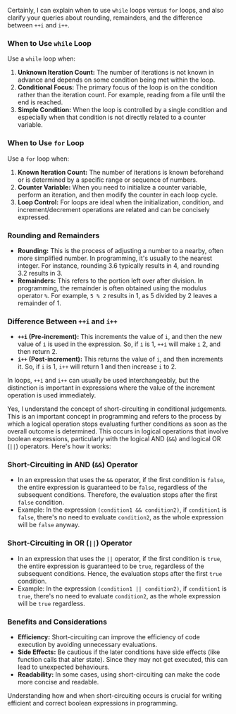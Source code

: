 Certainly, I can explain when to use `while` loops versus `for` loops, and also clarify your queries about rounding, remainders, and the difference between `++i` and `i++`.

### When to Use `while` Loop

Use a `while` loop when:
1. **Unknown Iteration Count:** The number of iterations is not known in advance and depends on some condition being met within the loop.
2. **Conditional Focus:** The primary focus of the loop is on the condition rather than the iteration count. For example, reading from a file until the end is reached.
3. **Simple Condition:** When the loop is controlled by a single condition and especially when that condition is not directly related to a counter variable.

### When to Use `for` Loop

Use a `for` loop when:
1. **Known Iteration Count:** The number of iterations is known beforehand or is determined by a specific range or sequence of numbers.
2. **Counter Variable:** When you need to initialize a counter variable, perform an iteration, and then modify the counter in each loop cycle.
3. **Loop Control:** For loops are ideal when the initialization, condition, and increment/decrement operations are related and can be concisely expressed.

### Rounding and Remainders

- **Rounding:** This is the process of adjusting a number to a nearby, often more simplified number. In programming, it's usually to the nearest integer. For instance, rounding 3.6 typically results in 4, and rounding 3.2 results in 3.
- **Remainders:** This refers to the portion left over after division. In programming, the remainder is often obtained using the modulus operator `%`. For example, `5 % 2` results in 1, as 5 divided by 2 leaves a remainder of 1.

### Difference Between `++i` and `i++`

- **`++i` (Pre-increment):** This increments the value of `i`, and then the new value of `i` is used in the expression. So, if `i` is 1, `++i` will make `i` 2, and then return 2.
- **`i++` (Post-increment):** This returns the value of `i`, and then increments it. So, if `i` is 1, `i++` will return 1 and then increase `i` to 2.

In loops, `++i` and `i++` can usually be used interchangeably, but the distinction is important in expressions where the value of the increment operation is used immediately.

Yes, I understand the concept of short-circuiting in conditional judgements. This is an important concept in programming and refers to the process by which a logical operation stops evaluating further conditions as soon as the overall outcome is determined. This occurs in logical operations that involve boolean expressions, particularly with the logical AND (`&&`) and logical OR (`||`) operators. Here's how it works:

### Short-Circuiting in AND (`&&`) Operator
- In an expression that uses the `&&` operator, if the first condition is `false`, the entire expression is guaranteed to be `false`, regardless of the subsequent conditions. Therefore, the evaluation stops after the first `false` condition.
- Example: In the expression `(condition1 && condition2)`, if `condition1` is `false`, there's no need to evaluate `condition2`, as the whole expression will be `false` anyway.

### Short-Circuiting in OR (`||`) Operator
- In an expression that uses the `||` operator, if the first condition is `true`, the entire expression is guaranteed to be `true`, regardless of the subsequent conditions. Hence, the evaluation stops after the first `true` condition.
- Example: In the expression `(condition1 || condition2)`, if `condition1` is `true`, there's no need to evaluate `condition2`, as the whole expression will be `true` regardless.

### Benefits and Considerations
- **Efficiency:** Short-circuiting can improve the efficiency of code execution by avoiding unnecessary evaluations.
- **Side Effects:** Be cautious if the later conditions have side effects (like function calls that alter state). Since they may not get executed, this can lead to unexpected behaviours.
- **Readability:** In some cases, using short-circuiting can make the code more concise and readable.

Understanding how and when short-circuiting occurs is crucial for writing efficient and correct boolean expressions in programming.